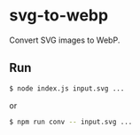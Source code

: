 # svg-to-webp

Convert SVG images to WebP.

## Run

```sh
$ node index.js input.svg ...
```

or

```sh
$ npm run conv -- input.svg ...
```
